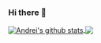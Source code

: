 ### Hi there 👋
<a href="https://github.com/awibox">
  <img align="center" src="https://github-readme-stats.vercel.app/api?username=awibox&show_icons=true&include_all_commits=true&count_private=true" alt="Andrei's github stats" />
</a>
<a href="https://github.com/awibox">
  <img align="center" src="https://github-readme-stats.vercel.app/api/top-langs/?username=awibox&layout=compact&langs_count=8" />
</a>

<!--
**awibox/awibox** is a ✨ _special_ ✨ repository because its `README.md` (this file) appears on your GitHub profile.

Here are some ideas to get you started:

- 🔭 I’m currently working on ...
- 🌱 I’m currently learning ...
- 👯 I’m looking to collaborate on ...
- 🤔 I’m looking for help with ...
- 💬 Ask me about ...
- 📫 How to reach me: ...
- 😄 Pronouns: ...
- ⚡ Fun fact: ...
-->
